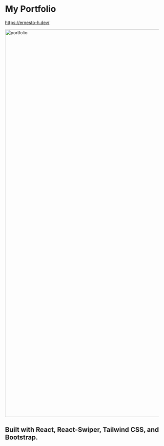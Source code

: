 # My Portfolio
https://ernesto-h.dev/

<img width="1268" alt="portfolio" src="https://user-images.githubusercontent.com/37064367/171297622-0476d808-9b5b-4f01-8e1c-b02d40bdeeea.png">

## Built with React, React-Swiper, Tailwind CSS, and Bootstrap.

